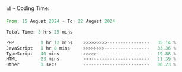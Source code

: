 📊 - Coding Time:
<!--START_SECTION:waka-->

```rust
From: 15 August 2024 - To: 22 August 2024

Total Time: 3 hrs 25 mins

PHP          1 hr 12 mins    >>>>>>>>>----------------   35.14 %
JavaScript   1 hr 8 mins     >>>>>>>>-----------------   33.36 %
TypeScript   40 mins         >>>>>--------------------   19.88 %
HTML         23 mins         >>>----------------------   11.39 %
Other        0 secs          -------------------------   00.23 %
```

<!--END_SECTION:waka-->

